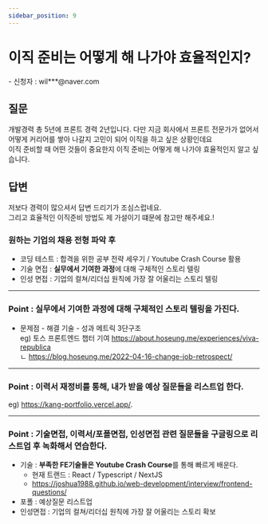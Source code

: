 ```yaml
---
sidebar_position: 9
---
```


# 이직 준비는 어떻게 해 나가야 효율적인지?
<head>
  <meta name="keywords" content="개발자 취업 기준"/>
</head>
- 신청자 : wil***@naver.com

## 질문  
개발경력 총 5년에 프론트 경력 2년입니다. 다만 지금 회사에서 프론트 전문가가 없어서 어떻게 커리어를 쌓아 나갈지 고민이 되어 이직을 하고 싶은 상황인데요  
이직 준비할 때 어떤 것들이 중요한지 이직 준비는 어떻게 해 나가야 효율적인지 알고 싶습니다.  

## 답변

저보다 경력이 많으셔서 답변 드리기가 조심스럽네요.  
그리고 효율적인 이직준비 방법도 제 가설이기 떄문에 참고만 해주세요.!

### 원하는 기업의 채용 전형 파악 후  
- 코딩 테스트 : 합격을 위한 공부 전략 세우기 / Youtube Crash Course 활용   
- 기술 면접 : **실무에서 기여한 과정**에 대해 구체적인 스토리 텔링    
- 인성 면접 : 기업의 컬쳐/리더십 원칙에 가장 잘 어울리는 스토리 텔링 

--- 

### Point : **실무에서 기여한 과정**에 대해 구체적인 스토리 텔링을 가진다.   
- 문제점 - 해결 기술 - 성과 메트릭 3단구조   
eg) 토스 프론트엔드 챕터 기여 https://about.hoseung.me/experiences/viva-republica   
ㄴ https://blog.hoseung.me/2022-04-16-change-job-retrospect/  

---

### Point : 이력서 재정비를 통해, 내가 받을 예상 질문들을 리스트업 한다.  
eg) https://kang-portfolio.vercel.app/. 

---

### Point : 기술면접, 이력서/포폴면접, 인성면접 관련 질문들을 구글링으로 리스트업 후 녹화해서 연습한다.   
- 기술 : **부족한 FE기술들은 Youtube Crash Course**를 통해 빠르게 배운다. 
  - 현재 트랜드 : React / Typescript / NextJS
  - https://joshua1988.github.io/web-development/interview/frontend-questions/ 
- 포폴 : 예상질문 리스트업
- 인성면접 : 기업의 컬쳐/리더십 원칙에 가장 잘 어울리는 스토리 확보  

